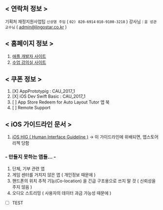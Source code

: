 ## < 연락처 정보 >
기획처 재정지원사업팁 `신상염 주임`  ( `02) 820-6914` `010-9100-3218` ) 
강사님 : `윤 성관 교수님` ( admin@lingostar.co.kr ) 

## < 홈페이지 정보 >
1. [애플 개발자 사이트](https://developer.apple.com/)
2. [수업 강의실 사이트](http://schoology.com/)

## < 쿠폰 정보 >
1. [X] AppPrototypig : CAU_2017_1
2. [X] iOS Dev Swift Basic : CAU_2017_1
3. [ ] App Store Redeem for Auto Layout Tutor 앱 북
4. [ ] Remote Support

## < iOS 가이드라인 문서 >
1. [iOS HIG ( Human Interface Guideline )](https://developer.apple.com/ios/human-interface-guidelines/overview/design-principles/) -> 이 가이드라인에 위배되면, 앱스토어 리젝 당함

### - 만들지 못하는 앱들… -
1. 단체, 기부 관련 앱
2. 게임 센터를 거치지 않은 앱 ( 개인정보 때문에 )
3. 핸드폰의 위치 추적 기능(Co-location) 을 긴급 구조용으로 쓰지 말 것 ( 신뢰성을 주지 않음 )
4. 오디오 스트리밍 ( 사용자의 데이터 과금 가능성 때문에 )

- [ ] TEST